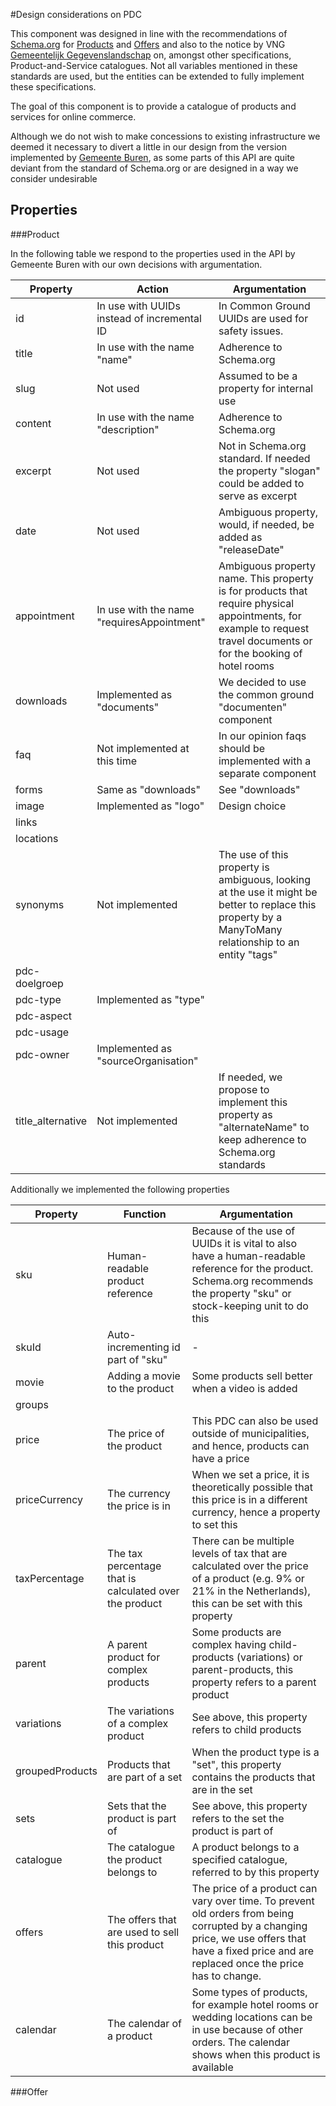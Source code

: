 #Design considerations on PDC

This component was designed in line with the recommendations of [Schema.org](https://schema.org) for [Products](https://schema.org/Product) and [Offers](https://schema.org/Offer) and also to the notice by VNG [Gemeentelijk Gegevenslandschap](https://www.gemmaonline.nl/images/gemmaonline/d/dc/GEMMA_Gegevenslandschap_-_PDC_UPL_Zaaktypen_verwerkingsregister_en_adm_handelingen_v1_0.pdf) on, amongst other specifications, Product-and-Service catalogues. Not all variables mentioned in these standards are used, but the entities can be extended to fully implement these specifications.

The goal of this component is to provide a catalogue of products and services for online commerce.

Although we do not wish to make concessions to existing infrastructure we deemed it necessary to divert a little in our design from the version implemented by [Gemeente Buren](https://pdc.buren.nl), as some parts of this API are quite deviant from the standard of Schema.org or are designed in a way we consider undesirable

Properties
----
###Product

In the following table we respond to the properties used in the API by Gemeente Buren with our own decisions with argumentation.

| Property          | Action         | Argumentation |
| ----------------- | -------------- | ------------- |
| id                | In use with UUIDs instead of incremental ID | In Common Ground UUIDs are used for safety issues. |
| title             | In use with the name "name"  | Adherence to Schema.org |
| slug              | Not used                     | Assumed to be a property for internal use
| content           | In use with the name "description" | Adherence to Schema.org|
| excerpt           | Not used                     | Not in Schema.org standard. If needed the property "slogan" could be added to serve as excerpt |
| date              | Not used                     | Ambiguous property, would, if needed, be added as "releaseDate"|
| appointment       | In use with the name "requiresAppointment" | Ambiguous property name. This property is for products that require physical appointments, for example to request travel documents or for the booking of hotel rooms |
| downloads         | Implemented as "documents"   | We decided to use the common ground "documenten" component |
| faq               | Not implemented at this time | In our opinion faqs should be implemented with a separate component |
| forms             | Same as "downloads"          | See "downloads" |
| image             | Implemented as "logo"        | Design choice |
| links             |  |  |
| locations         |  |  |
| synonyms          | Not implemented | The use of this property is ambiguous, looking at the use it might be better to replace this property by a ManyToMany relationship to an entity "tags" |
| pdc-doelgroep     |  |  |
| pdc-type          | Implemented as "type" |  |
| pdc-aspect        |  |  |
| pdc-usage         |  |  |
| pdc-owner         | Implemented as "sourceOrganisation" |  |
| title_alternative | Not implemented              | If needed, we propose to implement this property as "alternateName" to keep adherence to Schema.org standards |

Additionally we implemented the following properties

| Property          | Function      | Argumentation |
| ----------------- | ------------- | ------------- |
| sku               | Human-readable product reference | Because of the use of UUIDs it is vital to also have a human-readable reference for the product. Schema.org recommends the property "sku" or stock-keeping unit to do this |
| skuId             | Auto-incrementing id part of "sku" | - |
| movie             | Adding a movie to the product | Some products sell better when a video is added |
| groups            |  |  |
| price             | The price of the product     | This PDC can also be used outside of municipalities, and hence, products can have a price |
| priceCurrency     | The currency the price is in | When we set a price, it is theoretically possible that this price is in a different currency, hence a property to set this |
| taxPercentage     | The tax percentage that is calculated over the product | There can be multiple levels of tax that are calculated over the price of a product (e.g. 9% or 21% in the Netherlands), this can be set with this property |
| parent            | A parent product for complex products | Some products are complex having child-products (variations) or parent-products, this property refers to a parent product |
| variations        | The variations of a complex product   | See above, this property refers to child products |
| groupedProducts   | Products that are part of a set       | When the product type is a "set", this property contains the products that are in the set |
| sets              | Sets that the product is part of      | See above, this property refers to the set the product is part of |
| catalogue         | The catalogue the product belongs to  | A product belongs to a specified catalogue, referred to by this property |
| offers            | The offers that are used to sell this product | The price of a product can vary over time. To prevent old orders from being corrupted by a changing price, we use offers that have a fixed price and are replaced once the price has to change. |
| calendar          | The calendar of a product             | Some types of products, for example hotel rooms or wedding locations can be in use because of other orders. The calendar shows when this product is available |

###Offer
